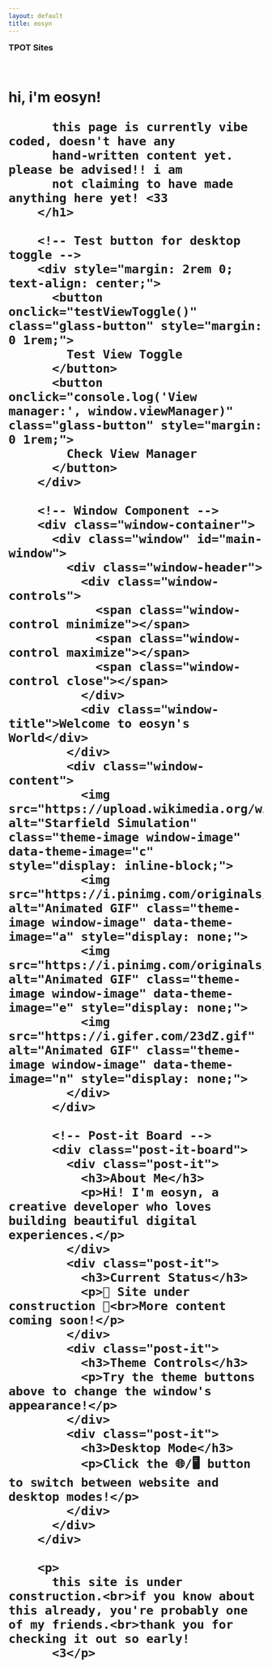 ```yaml
---
layout: default
title: eosyn
---
```


<!-- 
DESKTOP ENVIRONMENT SETUP - ROLLBACK POINT
If this fails, rollback to:
- Remove the script tag at the bottom
- Change "display: none;" back to normal display
- Remove desktop-manager.js from head.html
- Remove desktop-manager.js file
-->

<div class="main-content">
  <!-- TPOT Sites Scrolling List -->
  <div class="glass-card" style="margin-bottom: 2rem;">
    <h3 style="margin-top: 0; margin-bottom: 1rem; color: var(--theme-text);">TPOT Sites</h3>
    <div class="tpot-sites-scroll" id="tpotSitesScroll">
      <!-- TPOT sites will be populated here -->
    </div>
  </div>

  <div class="glass-card">
        <h1>
          hi, i'm eosyn!


          this page is currently vibe coded, doesn't have any 
          hand-written content yet. please be advised!! i am
          not claiming to have made anything here yet! <33
        </h1>
        
        <!-- Test button for desktop toggle -->
        <div style="margin: 2rem 0; text-align: center;">
          <button onclick="testViewToggle()" class="glass-button" style="margin: 0 1rem;">
            Test View Toggle
          </button>
          <button onclick="console.log('View manager:', window.viewManager)" class="glass-button" style="margin: 0 1rem;">
            Check View Manager
          </button>
        </div>
        
        <!-- Window Component -->
        <div class="window-container">
          <div class="window" id="main-window">
            <div class="window-header">
              <div class="window-controls">
                <span class="window-control minimize"></span>
                <span class="window-control maximize"></span>
                <span class="window-control close"></span>
              </div>
              <div class="window-title">Welcome to eosyn's World</div>
            </div>
            <div class="window-content">
              <img src="https://upload.wikimedia.org/wikipedia/commons/e/e4/StarfieldSimulation.gif" alt="Starfield Simulation" class="theme-image window-image" data-theme-image="c" style="display: inline-block;">
              <img src="https://i.pinimg.com/originals/60/ad/28/60ad28e7dfa78920e0bbf782053b040a.gif" alt="Animated GIF" class="theme-image window-image" data-theme-image="a" style="display: none;">
              <img src="https://i.pinimg.com/originals/74/8e/75/748e75ec3a7fe0b13bff7c282b458e3e.gif" alt="Animated GIF" class="theme-image window-image" data-theme-image="e" style="display: none;">
              <img src="https://i.gifer.com/23dZ.gif" alt="Animated GIF" class="theme-image window-image" data-theme-image="n" style="display: none;">
            </div>
          </div>
          
          <!-- Post-it Board -->
          <div class="post-it-board">
            <div class="post-it">
              <h3>About Me</h3>
              <p>Hi! I'm eosyn, a creative developer who loves building beautiful digital experiences.</p>
            </div>
            <div class="post-it">
              <h3>Current Status</h3>
              <p>🚧 Site under construction 🚧<br>More content coming soon!</p>
            </div>
            <div class="post-it">
              <h3>Theme Controls</h3>
              <p>Try the theme buttons above to change the window's appearance!</p>
            </div>
            <div class="post-it">
              <h3>Desktop Mode</h3>
              <p>Click the 🌐/🖥️ button to switch between website and desktop modes!</p>
            </div>
          </div>
        </div>
        
        <p>
          this site is under construction.<br>if you know about this already, you're probably one of my friends.<br>thank you for checking it out so early! 
          <3</p>
  </div>
</div>

<script>
// TPOT Sites Scrolling List
document.addEventListener('DOMContentLoaded', function() {
  // Define sites data directly on this page
  const sites = [
    {
        title: "Example Site",
        description: "A dummy example site for testing the tpot tag functionality",
        url: "https://examplelink.com",
        tags: ["tpot", "example", "dummy"],
    },
    {
        title: "CSS-Tricks",
        description: "Tips, tricks, and techniques for CSS",
        url: "https://css-tricks.com",
        tags: ["personal", "tpot", "tools", "documentation", "css-learning", "tutorials", "examples", "reference", "frontend", "styling", "layout", "responsive-design"],
    },
    {
        title: "Codrops",
        description: "Creative front-end resources and inspiration",
        url: "https://tympanus.net/codrops",
        tags: ["personal", "tpot", "tools", "documentation", "inspiration", "experiments", "tutorials", "creative-coding", "animations", "interactions", "css-effects", "javascript-effects"],
    },
    {
        title: "Can I Use",
        description: "Browser compatibility tables",
        url: "https://caniuse.com",
        tags: ["tools", "personal", "tpot", "browser-support", "compatibility", "reference", "web-standards", "css", "javascript", "html", "apis"],
    },
    {
        title: "CodePen",
        description: "Frontend code playground",
        url: "https://codepen.io",
        tags: ["tools", "personal", "tpot", "code-editor", "frontend", "css", "javascript", "html", "inspiration", "showcase", "learning"],
    },
    {
        title: "Wisk",
        description: "Modern Notion alternative",
        url: "https://wisk.cc",
        tags: ["tools", "personal", "tpot", "note-taking", "project-management", "collaboration", "organization", "documentation", "databases", "templates", "knowledge-base"],
    },
    {
        title: "cameronsworld",
        description: "Web aesthetic archive and inspiration",
        url: "https://cameronsworld.net",
        tags: ["personal", "tpot", "tools", "inspiration", "web-aesthetics", "archive", "retro-web", "design-inspiration", "creative-coding"],
    },
    {
        title: "everything2",
        description: "Collaborative writing and knowledge base",
        url: "https://everything2.com",
        tags: ["personal", "tpot", "tools", "collaborative-writing", "knowledge-base", "community", "articles", "learning", "reference"],
    },
    {
        title: "strwb.com",
        description: "Personal website and portfolio",
        url: "https://strwb.com",
        tags: ["personal", "tpot", "tools", "portfolio", "personal-site", "inspiration", "web-design"],
    },
    {
        title: "cyb3r17.space",
        description: "Personal portfolio with ML focus",
        url: "https://cyb3r17.space",
        tags: ["personal", "tpot", "tools", "portfolio", "machine-learning", "personal-site", "ai", "research"],
    },
    {
        title: "Archive.today",
        description: "Web archiving service",
        url: "https://archive.today",
        tags: ["tools", "personal", "tpot", "archive", "web-snapshots", "research", "reference", "historical-data"],
    },
    {
        title: "Hacker News",
        description: "Social news website focusing on computer science and entrepreneurship",
        url: "https://news.ycombinator.com",
        tags: ["tools", "personal", "tpot", "news", "community", "programming", "technology", "discussion", "startups"],
    }
  ];

  // Make sites available globally
  window.globalSites = sites;
  
  // Populate TPOT sites immediately
  populateTpotSites();
  
  // Initialize sticky notes functionality
  if (window.windowManager) {
    window.windowManager.initializeStickyNotes();
  } else {
    // Wait for window manager to load
    setTimeout(() => {
      if (window.windowManager) {
        window.windowManager.initializeStickyNotes();
      }
    }, 1000);
  }

  // Initial counter update
  updateCounter();
});

function populateTpotSites() {
  const tpotSitesScroll = document.getElementById('tpotSitesScroll');
  if (!tpotSitesScroll || !window.globalSites) return;

  // Filter sites with "tpot" tag
  const tpotSites = window.globalSites.filter(site => 
    site.tags && site.tags.includes('tpot')
  );

  if (tpotSites.length === 0) {
    tpotSitesScroll.innerHTML = '<p style="text-align: center; color: var(--text-secondary);">No TPOT sites found.</p>';
    return;
  }

  // Create scrolling list of buttons
  tpotSitesScroll.innerHTML = tpotSites.map(site => `
    <a href="${site.url}" target="_blank" class="tpot-site-btn">
      <span class="tpot-site-title">${site.title}</span>
      <span class="tpot-site-desc">${site.description}</span>
    </a>
  `).join('');
}

// Test function for view toggle
function testViewToggle() {
  console.log('Testing view toggle...');
  console.log('View manager exists:', !!window.viewManager);
  console.log('View toggle button exists:', !!document.getElementById('view-toggle'));
  
  if (window.viewManager) {
    console.log('Current mode:', window.viewManager.isDesktopMode ? 'desktop' : 'website');
    window.viewManager.toggleView();
  } else {
    console.error('View manager not found!');
  }
}
</script>

<style>
/* TPOT Sites Scrolling List Styles */
.tpot-sites-scroll {
  display: flex;
  gap: 1rem;
  overflow-x: auto;
  padding: 0.5rem 0;
  scrollbar-width: thin;
  scrollbar-color: var(--glass-border-medium) transparent;
}

.tpot-sites-scroll::-webkit-scrollbar {
  height: 6px;
}

.tpot-sites-scroll::-webkit-scrollbar-track {
  background: transparent;
}

.tpot-sites-scroll::-webkit-scrollbar-thumb {
  background: var(--glass-border-medium);
  border-radius: 3px;
}

.tpot-site-btn {
  display: flex;
  flex-direction: column;
  min-width: 200px;
  padding: 1rem;
  background: var(--glass-bg-medium);
  border: 1px solid var(--glass-border-light);
  border-radius: var(--glass-border-radius);
  text-decoration: none;
  color: var(--text-primary);
  transition: all 0.3s ease;
  backdrop-filter: var(--glass-blur-medium);
  box-shadow: var(--glass-shadow-light);
  white-space: nowrap;
}

.tpot-site-btn:hover {
  background: var(--glass-bg-heavy);
  border-color: var(--glass-border-medium);
  transform: translateY(-2px);
  box-shadow: var(--glass-shadow-medium);
}

.tpot-site-title {
  font-weight: 600;
  font-size: 1rem;
  margin-bottom: 0.5rem;
  color: var(--theme-text);
}

.tpot-site-desc {
  font-size: 0.875rem;
  color: var(--text-secondary);
  line-height: 1.4;
  white-space: normal;
  overflow: hidden;
  text-overflow: ellipsis;
  display: -webkit-box;
  -webkit-line-clamp: 2;
  -webkit-box-orient: vertical;
}

/* Responsive adjustments */
@media (max-width: 768px) {
  .tpot-site-btn {
    min-width: 160px;
    padding: 0.75rem;
  }
  
  .tpot-site-title {
    font-size: 0.9rem;
  }
  
  .tpot-site-desc {
    font-size: 0.8rem;
  }
}
</style>
